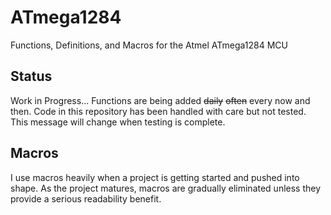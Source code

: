 # ATmega1284
Functions, Definitions, and Macros for the Atmel ATmega1284 MCU
## Status
Work in Progress... Functions are being added ~~daily~~ ~~often~~ every now and then.
Code in this repository has been handled with care but not tested. This message will change when testing is complete.
## Macros
I use macros heavily when a project is getting started and pushed into shape. As the project matures, macros are gradually eliminated unless they provide a serious readability benefit.

